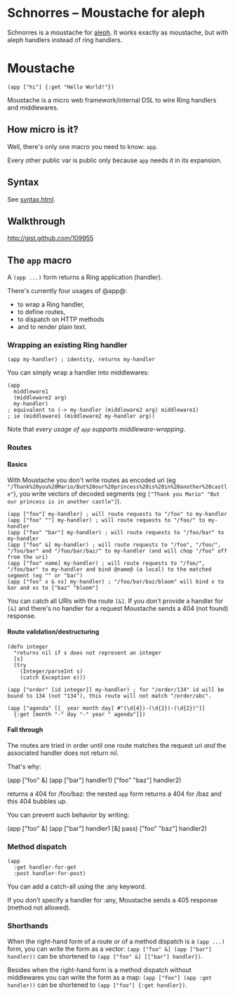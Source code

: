 # Schnorres – Moustache for aleph

Schnorres is a moustache for [aleph](http://github.com/ztellman/aleph).
It works exactly as moustache, but with aleph handlers instead of ring
handlers.

# Moustache

    (app ["hi"] {:get "Hello World!"})

Moustache is a micro web framework/internal DSL to wire Ring handlers and
middlewares.

## How micro is it?

Well, there's only one macro you need to know: `app`.

Every other public var is public only because `app` needs it in its expansion.

## Syntax

See [syntax.html](http://moustache.cgrand.net/syntax.html).

## Walkthrough

<http://gist.github.com/109955>

## The <code>app</code> macro

A `(app ...)` form returns a Ring application (handler).

There's currently four usages of @app@:
 * to wrap a Ring handler,
 * to define routes,
 * to dispatch on HTTP methods
 * and to render plain text.

### Wrapping an existing Ring handler

    (app my-handler) ; identity, returns my-handler

You can simply wrap a handler into middlewares:

    (app
      middleware1
      (middleware2 arg)
      my-handler)
    ; equivalent to (-> my-handler (middleware2 arg) middleware1)
    ; ie (middleware1 (middleware2 my-handler arg))

Note that *every usage of `app` supports middleware-wrapping*.

### Routes

#### Basics

With Moustache you don't write routes as encoded uri (eg
`"/Thank%20you%20Mario/But%20our%20princess%20is%20in%20another%20castle"`),
you write vectors of decoded segments (eg `["Thank you Mario" "But our princess is in another castle"]`).

    (app ["foo"] my-handler) ; will route requests to "/foo" to my-handler
    (app ["foo" ""] my-handler) ; will route requests to "/foo/" to my-handler
    (app ["foo" "bar"] my-handler) ; will route requests to "/foo/bar" to my-handler
    (app ["foo" &] my-handler) ; will route requests to "/foo", "/foo/", "/foo/bar" and "/foo/bar/baz/" to my-handler (and will chop "/foo" off from the uri)
    (app ["foo" name] my-handler) ; will route requests to "/foo/", "/foo/bar" to my-handler and bind @name@ (a local) to the matched segment (eg "" or "bar")
    (app ["foo" x & xs] my-handler) ; "/foo/bar/baz/bloom" will bind x to bar and xs to ["baz" "bloom"]

You can catch all URIs with the route `[&]`. If you don't provide a
handler for `[&]` and there's no handler for a request Moustache
sends a 404 (not found) response.

#### Route validation/destructuring

    (defn integer
      "returns nil if s does not represent an integer
      [s]
      (try
        (Integer/parseInt s)
        (catch Exception e)))
    
    (app ["order" [id integer]] my-handler) ; for "/order/134" id will be bound to 134 (not "134"), this route will not match "/order/abc".
    
    (app ["agenda" [[_ year month day] #"(\d{4})-(\d{2})-(\d{2})"]]
      {:get [month "-" day "-" year " agenda"]})

#### Fall through

The routes are tried in order until one route matches the request uri *and* the
associated handler does not return nil.

That's why:

   (app
     ["foo" &] (app ["bar"] handler1)
     ["foo" "baz"] handler2)

returns a 404 for /foo/baz: the nested `app` form returns a 404 for /baz and
this 404 bubbles up.

You can prevent such behavior by writing:

   (app
     ["foo" &] (app
                 ["bar"] handler1
                 [&] pass)
     ["foo" "baz"] handler2)

### Method dispatch

    (app
      :get handler-for-get
      :post handler-for-post)

You can add a catch-all using the :any keyword.

If you don't specify a handler for :any, Moustache sends a 405 response (method
not allowed).

### Shorthands

When the right-hand form of a route or of a method dispatch is a `(app ...)`
form, you can write the form as a vector: `(app ["foo" &] (app ["bar"] handler))`
can be shortened to `(app ["foo" &] [["bar"] handler])`.

Besides when the right-hand form is a method dispatch without middlewares you
can write the form as a map:  `(app ["foo"] (app :get handler))` can
be shortened to `(app ["foo"] {:get handler})`.

